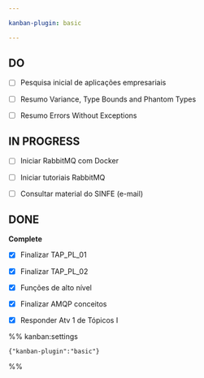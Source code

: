```yaml
---

kanban-plugin: basic

---
```


## DO

- [ ] Pesquisa inicial de aplicações empresariais
- [ ] Resumo Variance, Type Bounds and Phantom Types
- [ ] Resumo Errors Without Exceptions


## IN PROGRESS

- [ ] Iniciar RabbitMQ com Docker
- [ ] Iniciar tutoriais RabbitMQ
- [ ] Consultar material do SINFE (e-mail)


## DONE

**Complete**
- [x] Finalizar TAP_PL_01
- [x] Finalizar TAP_PL_02
- [x] Funções de alto nível
- [x] Finalizar AMQP conceitos
- [x] Responder Atv 1 de Tópicos I




%% kanban:settings
```
{"kanban-plugin":"basic"}
```
%%